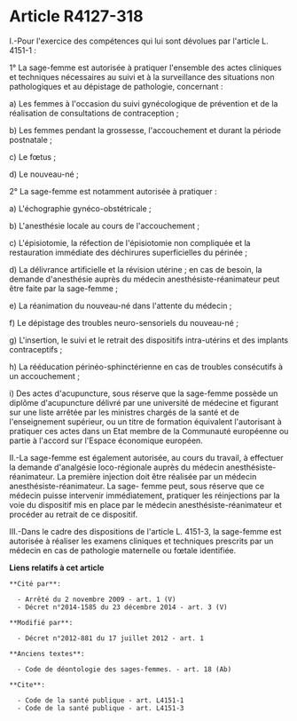 # Article R4127-318

I.-Pour l'exercice des compétences qui lui sont dévolues par l'article L. 4151-1 : 

1° La sage-femme est autorisée à pratiquer l'ensemble des actes cliniques et techniques nécessaires au suivi et à la
surveillance des situations non pathologiques et au dépistage de pathologie, concernant : 

a) Les femmes à l'occasion du suivi gynécologique de prévention et de la réalisation de consultations de contraception ; 

b) Les femmes pendant la grossesse, l'accouchement et durant la période postnatale ; 

c) Le fœtus ; 

d) Le nouveau-né ; 

2° La sage-femme est notamment autorisée à pratiquer : 

a) L'échographie gynéco-obstétricale ; 

b) L'anesthésie locale au cours de l'accouchement ; 

c) L'épisiotomie, la réfection de l'épisiotomie non compliquée et la restauration immédiate des déchirures superficielles du
périnée ; 

d) La délivrance artificielle et la révision utérine ; en cas de besoin, la demande d'anesthésie auprès du médecin
anesthésiste-réanimateur peut être faite par la sage-femme ; 

e) La réanimation du nouveau-né dans l'attente du médecin ; 

f) Le dépistage des troubles neuro-sensoriels du nouveau-né ; 

g) L'insertion, le suivi et le retrait des dispositifs intra-utérins et des implants contraceptifs ; 

h) La rééducation périnéo-sphinctérienne en cas de troubles consécutifs à un accouchement ; 

i) Des actes d'acupuncture, sous réserve que la sage-femme possède un diplôme d'acupuncture délivré par une université de
médecine et figurant sur une liste arrêtée par les ministres chargés de la santé et de l'enseignement supérieur, ou un titre
de formation équivalent l'autorisant à pratiquer ces actes dans un Etat membre de la Communauté européenne ou partie à
l'accord sur l'Espace économique européen. 

II.-La sage-femme est également autorisée, au cours du travail, à effectuer la demande d'analgésie loco-régionale auprès du
médecin anesthésiste-réanimateur. La première injection doit être réalisée par un médecin anesthésiste-réanimateur. La sage-
femme peut, sous réserve que ce médecin puisse intervenir immédiatement, pratiquer les réinjections par la voie du dispositif
mis en place par le médecin anesthésiste-réanimateur et procéder au retrait de ce dispositif. 

III.-Dans le cadre des dispositions de l'article L. 4151-3, la sage-femme est autorisée à réaliser les examens cliniques et
techniques prescrits par un médecin en cas de pathologie maternelle ou fœtale identifiée.

**Liens relatifs à cet article**

	**Cité par**:

	  - Arrêté du 2 novembre 2009 - art. 1 (V)
	  - Décret n°2014-1585 du 23 décembre 2014 - art. 3 (V)

	**Modifié par**:

	  - Décret n°2012-881 du 17 juillet 2012 - art. 1

	**Anciens textes**:

	  - Code de déontologie des sages-femmes. - art. 18 (Ab)

	**Cite**:

	  - Code de la santé publique - art. L4151-1
	  - Code de la santé publique - art. L4151-3
